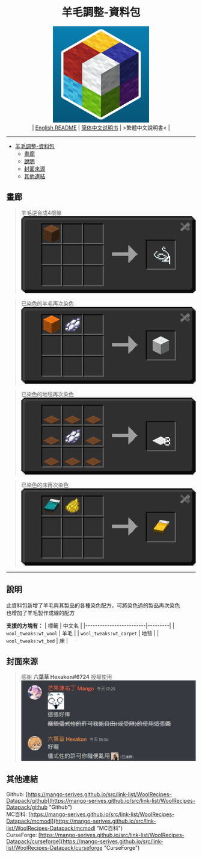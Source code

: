 <div align='center'>

# 羊毛調整-資料包
![../img/icon/new_icon.png](../img/icon/new_icon.png)  
| [English README](../README.md) | [简体中文说明书](./README.zho-Hans_CN.md) | >繁體中文說明書< |

</div>

---

- [羊毛調整-資料包](#羊毛調整-資料包)
  - [畫廊](#畫廊)
  - [說明](#說明)
  - [封面來源](#封面來源)
  - [其他連結](#其他連結)

## 畫廊

> 羊毛逆合成4根線  
> ![./img/README/wool_tweaks_wool_to_string.png](./img/README/wool_tweaks_wool_to_string.png)  

> 已染色的羊毛再次染色  
> ![./img/README/wool_tweaks_wool_white_wool.png](./img/README/wool_tweaks_wool_white_wool.png)  

> 已染色的地毯再次染色  
> ![./img/README/wool_tweaks_carpet_white_carpet.png](./img/README/wool_tweaks_carpet_white_carpet.png)  

> 已染色的床再次染色  
> ![./img/README/wool_tweaks_bed_yellow_bed.png](./img/README/wool_tweaks_bed_yellow_bed.png)  

---

## 說明

此資料包新增了羊毛與其製品的各種染色配方，可將染色過的製品再次染色  
也增加了羊毛製作成線的配方  

**支援的方塊有：**
| 標籤                    | 中文名  |
|-------------------------|---------|
| `wool_tweaks:wt_wool`   | 羊毛    |
| `wool_tweaks:wt_carpet` | 地毯    |
| `wool_tweaks:wt_bed`    | 床      |

## 封面來源

> 感謝 **六葉草 Hexakon#6724** 授權使用  
> ![./img/icon/new_icon_license.png](./img/icon/new_icon_license.png)  

## 其他連結
Github: [https://mango-serives.github.io/src/link-list/WoolRecipes-Datapack/github](https://mango-serives.github.io/src/link-list/WoolRecipes-Datapack/github "Github")  
MC百科: [https://mango-serives.github.io/src/link-list/WoolRecipes-Datapack/mcmodl](https://mango-serives.github.io/src/link-list/WoolRecipes-Datapack/mcmodl "MC百科")  
CurseForge: [https://mango-serives.github.io/src/link-list/WoolRecipes-Datapack/curseforge](https://mango-serives.github.io/src/link-list/WoolRecipes-Datapack/curseforge "CurseForge")
